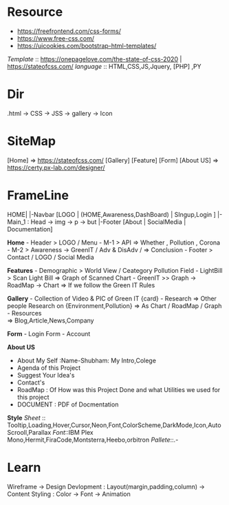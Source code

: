 # Resource
- https://freefrontend.com/css-forms/
- https://www.free-css.com/
- https://uicookies.com/bootstrap-html-templates/

_Template_ :: https://onepagelove.com/the-state-of-css-2020 | https://stateofcss.com/
_language_ :: HTML,CSS,JS,Jquery, [PHP] ,PY
# Dir
.html -> CSS -> JSS -> gallery -> Icon
# SiteMap

[Home] => https://stateofcss.com/
[Gallery]
[Feature]
[Form]
[About US] => https://certy.px-lab.com/designer/

# FrameLine
HOME|
    |-Navbar [LOGO | (HOME,Awareness,DashBoard) | SIngup,Login ]
    |-Main_1 : Head -> img -> p -> but
    |-Footer [About | SocialMedia | Documentation]


__Home__
    - Header > LOGO / Menu
    - M-1 > API
        => Whether , Pollution , Corona
    - M-2 > Awareness -> GreenIT / Adv &  DisAdv / 
        => Conclusion
    - Footer > Contact / LOGO / Social Media

__Features__
    - Demographic > World View / Ceategory Pollution Field
    - LightBill > Scan Light Bill
        => Graph of Scanned Chart
    - GreenIT >> Graph -> RoadMap -> Chart
        => If we follow the Green IT Rules

__Gallery__
    - Collection of Video & PIC of Green IT {card}
    - Research
        => Other people Research on {Environment,Pollution} 
        => As Chart / RoadMap / Graph
    - Resources  
        => Blog,Article,News,Company

__Form__
    - Login Form
    - Account

__About US__
- About My Self :Name-Shubham: My Intro,Colege
- Agenda of this Project
- Suggest Your Idea's
- Contact's
- RoadMap : Of How was this Project Done and what Utilities we used for this project
- DOCUMENT : PDF of Docmentation 


__Style__
_Sheet_ :: Tooltip,Loading,Hover,Cursor,Neon,Font,ColorScheme,DarkMode,Icon,AutoScrooll,Parallax
_Font_::IBM Plex Mono,Hermit,FiraCode,Montsterra,Heebo,orbitron
_Pallete_::.-

# Learn
Wireframe -> Design
Devlopment : Layout(margin,padding,column) -> Content
Styling : Color -> Font -> Animation